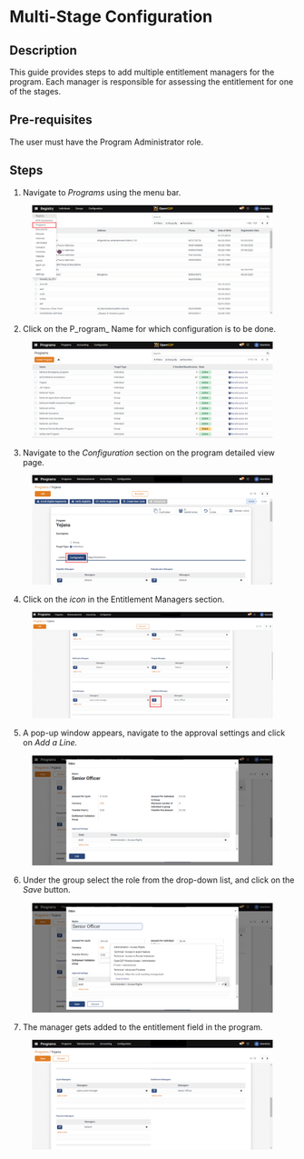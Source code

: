 # Multi-Stage Configuration

## Description

This guide provides steps to add multiple entitlement managers for the program. Each manager is responsible for assessing the entitlement for one of the stages.

## Pre-requisites

The user must have the Program Administrator role.

## Steps

1. Navigate to _Programs_ using the menu bar.

<figure><img src="../../.gitbook/assets/home-page-openg2p (1).png" alt=""><figcaption></figcaption></figure>

2. Click on the P_rogram_ Name for which configuration is to be done.

<figure><img src="../../.gitbook/assets/all-programs-openg2p (1).png" alt=""><figcaption></figcaption></figure>

3. Navigate to the _Configuration_ section on the program detailed view page.

<figure><img src="../../.gitbook/assets/multi-stage-configuration.png" alt=""><figcaption></figcaption></figure>

4. Click on the _icon_ in the Entitlement Managers section.

<figure><img src="../../.gitbook/assets/multi-stage-configuration-icon.png" alt=""><figcaption></figcaption></figure>

5. A pop-up window appears, navigate to the approval settings and click on _Add a Line._

<figure><img src="../../.gitbook/assets/multi-stage-configuration-popup-window.png" alt=""><figcaption></figcaption></figure>

6. Under the group select the role from the drop-down list, and click on the _Save_ button.

<figure><img src="../../.gitbook/assets/multi-stage-configuration-dropdown.png" alt=""><figcaption></figcaption></figure>

7. The manager gets added to the entitlement field in the program.

<figure><img src="../../.gitbook/assets/multi-stage-configuration-result.png" alt=""><figcaption></figcaption></figure>
